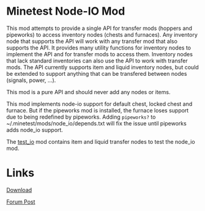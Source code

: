 Minetest Node-IO Mod
==========

This mod attempts to provide a single API for transfer mods (hoppers and pipeworks) to access inventory nodes (chests and furnaces).
Any inventory node that supports the API will work with any transfer mod that also supports the API.
It provides many utility functions for inventory nodes to implement the API and for transfer mods to access them.
Inventory nodes that lack standard inventories can also use the API to work with transfer mods.
The API currently supports item and liquid inventory nodes, but could be extended to support anything that can be transfered between nodes (signals, power, ...).

This mod is a pure API and should never add any nodes or items.

This mod implements node-io support for default chest, locked chest and furnace.
But if the pipeworks mod is installed, the furnace loses support due to being redefined by pipeworks.
Adding `pipeworks?` to ~/.minetest/mods/node_io/depends.txt will fix the issue until pipeworks adds node_io support.

The [test_io](https://github.com/auouymous/test_io) mod contains item and liquid transfer nodes to test the node_io mod.



Links
==========

[Download](https://github.com/auouymous/node_io/archive/master.zip)

[Forum Post](https://forum.minetest.net/viewtopic.php?t=20624)
